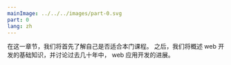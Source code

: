 ```yaml
---
mainImage: ../../../images/part-0.svg
part: 0
lang: zh
---
```


<div class="intro">
在这一章节，我们将首先了解自己是否适合本门课程。 之后，我们将概述 web 开发的基础知识，并讨论过去几十年中， web 应用开发的进展。

</div>

